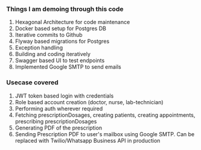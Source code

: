 ### Things I am demoing through this code

1. Hexagonal Architecture for code maintenance
2. Docker based setup for Postgres DB
3. Iterative commits to Github
4. Flyway based migrations for Postgres
5. Exception handling
6. Building and coding iteratively
7. Swagger based UI to test endpoints
8. Implemented Google SMTP to send emails


### Usecase covered
1. JWT token based login with credentials
2. Role based account creation (doctor, nurse, lab-technician)
3. Performing auth wherever required
4. Fetching prescriptionDosages, creating patients, creating appointments, prescribing prescriptionDosages
5. Generating PDF of the prescription
6. Sending Prescription PDF to user's mailbox using Google SMTP. Can be replaced with Twilio/Whatsapp Business API in production